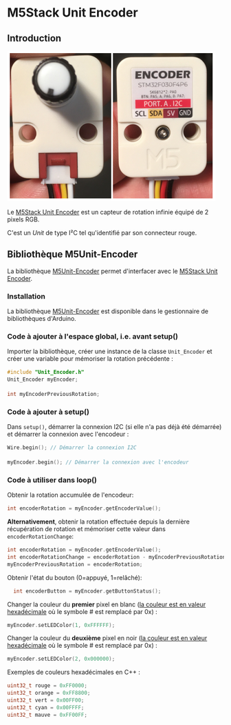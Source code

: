 # M5Stack Unit Encoder

## Introduction

![Photo de l'avant et l'arrière du M5Stack Unit Encoder](./unit_encoder.png)

Le [M5Stack Unit Encoder](https://docs.m5stack.com/en/unit/encoder) est un capteur de rotation infinie équipé de 2 pixels RGB.

C'est un *Unit* de type I²C tel qu'identifié par son connecteur rouge.



## Bibliothèque M5Unit-Encoder

La bibliothèque [M5Unit-Encoder](https://github.com/m5stack/M5Unit-Encoder) permet d'interfacer avec le [M5Stack Unit Encoder](https://docs.m5stack.com/en/unit/encoder).

###  Installation

La bibliothèque [M5Unit-Encoder](https://github.com/m5stack/M5Unit-Encoder) est disponible dans le gestionnaire de bibliothèques d'Arduino.

### Code à ajouter à l'espace global, i.e. avant setup()

Importer la bibliothèque, créer une instance de la classe `Unit_Encoder` et créer une variable pour mémoriser la rotation précédente :
```cpp
#include "Unit_Encoder.h"
Unit_Encoder myEncoder;

int myEncoderPreviousRotation;
```

### Code à ajouter à setup()

Dans `setup()`, démarrer la connexion I2C (si elle n'a pas déjà été démarrée) et démarrer la connexion avec l'encodeur :
```cpp
Wire.begin(); // Démarrer la connexion I2C

myEncoder.begin(); // Démarrer la connexion avec l'encodeur
```

### Code à utiliser dans loop()

Obtenir la rotation accumulée de l'encodeur:
```cpp
int encoderRotation = myEncoder.getEncoderValue();
```

**Alternativement**, obtenir la rotation effectuée depuis la dernière récupération de rotation et mémoriser cette valeur dans `encoderRotationChange`:
```cpp
int encoderRotation = myEncoder.getEncoderValue();
int encoderRotationChange = encoderRotation - myEncoderPreviousRotation;
myEncoderPreviousRotation = encoderRotation;
```

Obtenir l'état du bouton (0=appuyé, 1=relâché):
```cpp
  int encoderButton = myEncoder.getButtonStatus();
```

Changer la couleur du **premier** pixel en blanc ([la couleur est en valeur hexadécimale](https://htmlcolorcodes.com/color-picker/) où le symbole # est remplacé par 0x) :
```cpp
myEncoder.setLEDColor(1, 0xFFFFFF);
```

Changer la couleur du **deuxième** pixel en noir ([la couleur est en valeur hexadécimale](https://htmlcolorcodes.com/color-picker/) où le symbole # est remplacé par 0x) :
```cpp
myEncoder.setLEDColor(2, 0x000000);
```

Exemples de couleurs hexadécimales en C++ :
```cpp
uint32_t rouge = 0xFF0000;
uint32_t orange = 0xFF8800;
uint32_t vert = 0x00FF00;
uint32_t cyan = 0x00FFFF;
uint32_t mauve = 0xFF00FF;
```

